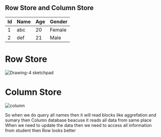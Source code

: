 ## Row Store and Column Store




| Id  | Name | Age | Gender | 
| ---- |-----|---- | ------------- |
| 1  | abc | 20 | Female | 
| 2 | def | 21  | Male |

# Row Store

![Drawing-4 sketchpad](https://user-images.githubusercontent.com/3725274/154220119-97ddbf62-04a0-4302-8fdb-2bcea645495a.png)

# Column Store

![column](https://user-images.githubusercontent.com/3725274/154220523-198dc851-c7ac-4bb9-ba2e-d23a3a13c225.png)


So when we do query all names then it will read blocks like aggrefation and sumary then Column database beacuse it reads all data from same place
When we need to update the data then we need to access all information from student then Row looks better
